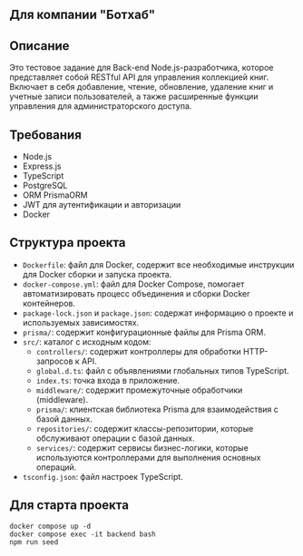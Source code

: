 ## Для компании "Ботхаб" 

## Описание

Это тестовое задание для Back-end Node.js-разработчика, которое представляет собой RESTful API для управления коллекцией книг. Включает в себя добавление, чтение, обновление, удаление книг и учетные записи пользователей, а также расширенные функции управления для администраторского доступа.

## Требования

- Node.js 
- Express.js 
- TypeScript 
- PostgreSQL 
- ORM PrismaORM 
- JWT для аутентификации и авторизации 
- Docker
 

## Структура проекта

- `Dockerfile`: файл для Docker, содержит все необходимые инструкции для Docker сборки и запуска проекта.
- `docker-compose.yml`: файл для Docker Compose, помогает автоматизировать процесс объединения и сборки Docker контейнеров.
- `package-lock.json` и `package.json`: содержат информацию о проекте и используемых зависимостях.
- `prisma/`: содержит конфигурационные файлы для Prisma ORM.
- `src/`: каталог с исходным кодом:
  - `controllers/`: содержит контроллеры для обработки HTTP-запросов к API.
  - `global.d.ts`: файл с объявлениями глобальных типов TypeScript.
  - `index.ts`: точка входа в приложение.
  - `middleware/`: содержит промежуточные обработчики (middleware).
  - `prisma/`: клиентская библиотека Prisma для взаимодействия с базой данных.
  - `repositories/`: содержит классы-репозитории, которые обслуживают операции с базой данных.
  - `services/`: содержит сервисы бизнес-логики, которые используются контроллерами для выполнения основных операций.
- `tsconfig.json`: файл настроек TypeScript.

## Для старта проекта 
    docker compose up -d
    docker compose exec -it backend bash  
    npm run seed
